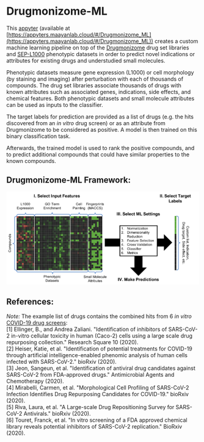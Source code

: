 # Drugmonizome-ML

This [appyter](https://appyters.maayanlab.cloud/) (available at [https://appyters.maayanlab.cloud/#/Drugmonizome_ML](https://appyters.maayanlab.cloud/#/Drugmonizome_ML)) creates a custom machine learning pipeline on top of the [Drugmonizome](https://amp.pharm.mssm.edu/drugmonizome/) drug set libraries and [SEP-L1000](https://maayanlab.net/SEP-L1000/) phenotypic datasets in order to predict novel indications or attributes for existing drugs and understudied small molecules.

Phenotypic datasets measure gene expression (L1000) or cell morphology (by staining and imaging) after perturbation with each of thousands of compounds. The drug set libraries associate thousands of drugs with known attributes such as associated genes, indications, side effects, and chemical features. Both phenotypic datasets and small molecule attributes can be used as inputs to the classifier.

The target labels for prediction are provided as a list of drugs (e.g. the hits discovered from an *in vitro* drug screen) or as an attribute from Drugmonizome to be considered as positive. A model is then trained on this binary classification task.

Afterwards, the trained model is used to rank the positive compounds, and to predict additional compounds that could have similar properties to the known compounds.

## Drugmonizome-ML Framework:
![Drugmonizome-ML Framework](static/SummaryGraphic.png)

## References:
*Note:* The example list of drugs contains the combined hits from 6 *in vitro* [COVID-19 drug screens](https://amp.pharm.mssm.edu/covid19/):  
[1] Ellinger, B., and Andrea Zaliani. "Identification of inhibitors of SARS-CoV-2 in-vitro cellular toxicity in human (Caco-2) cells using a large scale drug repurposing collection." Research Square 10 (2020).  
[2] Heiser, Katie, et al. "Identification of potential treatments for COVID-19 through artificial intelligence-enabled phenomic analysis of human cells infected with SARS-CoV-2." bioRxiv (2020).  
[3] Jeon, Sangeun, et al. "Identification of antiviral drug candidates against SARS-CoV-2 from FDA-approved drugs." Antimicrobial Agents and Chemotherapy (2020).  
[4] Mirabelli, Carmen, et al. "Morphological Cell Profiling of SARS-CoV-2 Infection Identifies Drug Repurposing Candidates for COVID-19." bioRxiv (2020).  
[5] Riva, Laura, et al. "A Large-scale Drug Repositioning Survey for SARS-CoV-2 Antivirals." bioRxiv (2020).  
[6] Touret, Franck, et al. "In vitro screening of a FDA approved chemical library reveals potential inhibitors of SARS-CoV-2 replication." BioRxiv (2020).
